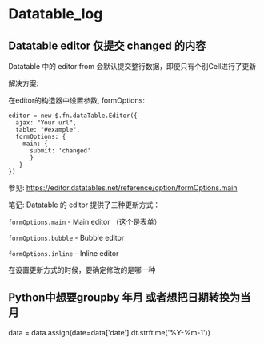 # Datatable_log

## Datatable editor 仅提交 changed 的内容

Datatable 中的 editor from 会默认提交整行数据，即便只有个别Cell进行了更新

解决方案: 

在editor的构造器中设置参数, formOptions:

```
editor = new $.fn.dataTable.Editor({
  ajax: "Your url",
  table: "#example",
  formOptions: {
    main: {
      submit: 'changed'
      }
   }
})
```

参见:
https://editor.datatables.net/reference/option/formOptions.main

笔记:
Datatable 的 editor 提供了三种更新方式：

`formOptions.main` - Main editor      （这个是表单）

`formOptions.bubble` - Bubble editor

`formOptions.inline` - Inline editor

在设置更新方式的时候，要确定修改的是哪一种



## Python中想要groupby 年月 或者想把日期转换为当月
data = data.assign(date=data['date'].dt.strftime('%Y-%m-1'))
